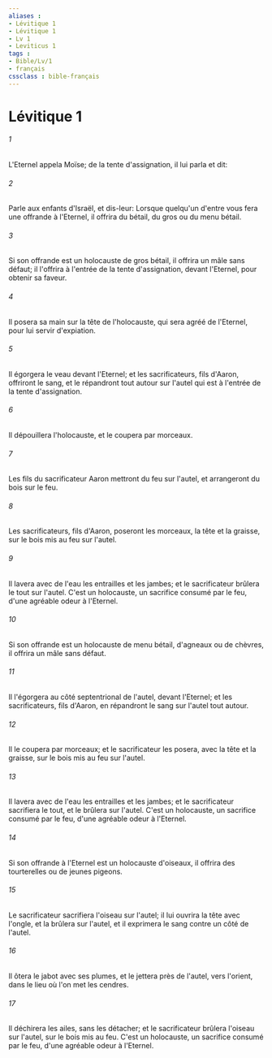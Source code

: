 ```yaml
---
aliases : 
- Lévitique 1
- Lévitique 1
- Lv 1
- Leviticus 1
tags : 
- Bible/Lv/1
- français
cssclass : bible-français
---
```


# Lévitique 1

###### 1
L'Eternel appela Moïse; de la tente d'assignation, il lui parla et dit:
###### 2
Parle aux enfants d'Israël, et dis-leur: Lorsque quelqu'un d'entre vous fera une offrande à l'Eternel, il offrira du bétail, du gros ou du menu bétail.
###### 3
Si son offrande est un holocauste de gros bétail, il offrira un mâle sans défaut; il l'offrira à l'entrée de la tente d'assignation, devant l'Eternel, pour obtenir sa faveur.
###### 4
Il posera sa main sur la tête de l'holocauste, qui sera agréé de l'Eternel, pour lui servir d'expiation.
###### 5
Il égorgera le veau devant l'Eternel; et les sacrificateurs, fils d'Aaron, offriront le sang, et le répandront tout autour sur l'autel qui est à l'entrée de la tente d'assignation.
###### 6
Il dépouillera l'holocauste, et le coupera par morceaux.
###### 7
Les fils du sacrificateur Aaron mettront du feu sur l'autel, et arrangeront du bois sur le feu.
###### 8
Les sacrificateurs, fils d'Aaron, poseront les morceaux, la tête et la graisse, sur le bois mis au feu sur l'autel.
###### 9
Il lavera avec de l'eau les entrailles et les jambes; et le sacrificateur brûlera le tout sur l'autel. C'est un holocauste, un sacrifice consumé par le feu, d'une agréable odeur à l'Eternel.
###### 10
Si son offrande est un holocauste de menu bétail, d'agneaux ou de chèvres, il offrira un mâle sans défaut.
###### 11
Il l'égorgera au côté septentrional de l'autel, devant l'Eternel; et les sacrificateurs, fils d'Aaron, en répandront le sang sur l'autel tout autour.
###### 12
Il le coupera par morceaux; et le sacrificateur les posera, avec la tête et la graisse, sur le bois mis au feu sur l'autel.
###### 13
Il lavera avec de l'eau les entrailles et les jambes; et le sacrificateur sacrifiera le tout, et le brûlera sur l'autel. C'est un holocauste, un sacrifice consumé par le feu, d'une agréable odeur à l'Eternel.
###### 14
Si son offrande à l'Eternel est un holocauste d'oiseaux, il offrira des tourterelles ou de jeunes pigeons.
###### 15
Le sacrificateur sacrifiera l'oiseau sur l'autel; il lui ouvrira la tête avec l'ongle, et la brûlera sur l'autel, et il exprimera le sang contre un côté de l'autel.
###### 16
Il ôtera le jabot avec ses plumes, et le jettera près de l'autel, vers l'orient, dans le lieu où l'on met les cendres.
###### 17
Il déchirera les ailes, sans les détacher; et le sacrificateur brûlera l'oiseau sur l'autel, sur le bois mis au feu. C'est un holocauste, un sacrifice consumé par le feu, d'une agréable odeur à l'Eternel.
